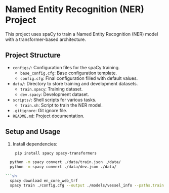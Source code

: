 # Named Entity Recognition (NER) Project

This project uses spaCy to train a Named Entity Recognition (NER) model with a transformer-based architecture.

## Project Structure

- `configs/`: Configuration files for the spaCy training.
  - `base_config.cfg`: Base configuration template.
  - `config.cfg`: Final configuration filled with default values.
- `data/`: Directory to store training and development datasets.
  - `train.spacy`: Training dataset.
  - `dev.spacy`: Development dataset.
- `scripts/`: Shell scripts for various tasks.
  - `train.sh`: Script to train the NER model.
- `.gitignore`: Git ignore file.
- `README.md`: Project documentation.

## Setup and Usage

1. Install dependencies:
   ```sh
    pip install spacy spacy-transformers

  ```sh
    python -m spacy convert ./data/train.json ./data/
    python -m spacy convert ./data/dev.json ./data/

  ```sh
    spacy download en_core_web_trf
    spacy train ./config.cfg --output ./models/vessel_info --paths.train ./data/vessel_info/train.spacy --paths.dev ./data/vessel_info/dev.spacy


